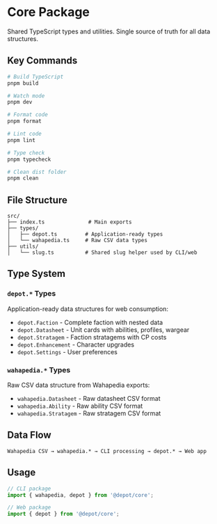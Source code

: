 # Core Package

Shared TypeScript types and utilities. Single source of truth for all data structures.

## Key Commands

```bash
# Build TypeScript
pnpm build

# Watch mode
pnpm dev

# Format code
pnpm format

# Lint code
pnpm lint

# Type check
pnpm typecheck

# Clean dist folder
pnpm clean
```

## File Structure

```
src/
├── index.ts              # Main exports
├── types/
│   ├── depot.ts         # Application-ready types
│   └── wahapedia.ts     # Raw CSV data types
├── utils/
│   └── slug.ts          # Shared slug helper used by CLI/web
```

## Type System

### `depot.*` Types
Application-ready data structures for web consumption:
- `depot.Faction` - Complete faction with nested data
- `depot.Datasheet` - Unit cards with abilities, profiles, wargear
- `depot.Stratagem` - Faction stratagems with CP costs
- `depot.Enhancement` - Character upgrades
- `depot.Settings` - User preferences

### `wahapedia.*` Types
Raw CSV data structure from Wahapedia exports:
- `wahapedia.Datasheet` - Raw datasheet CSV format
- `wahapedia.Ability` - Raw ability CSV format
- `wahapedia.Stratagem` - Raw stratagem CSV format

## Data Flow

```
Wahapedia CSV → wahapedia.* → CLI processing → depot.* → Web app
```

## Usage

```typescript
// CLI package
import { wahapedia, depot } from '@depot/core';

// Web package
import { depot } from '@depot/core';
```
